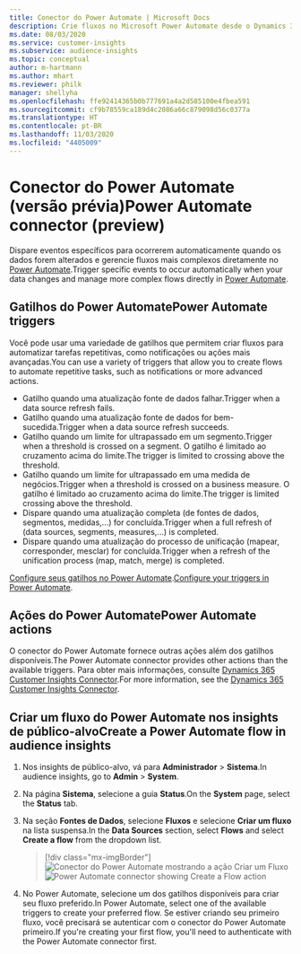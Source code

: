 ```yaml
---
title: Conector do Power Automate | Microsoft Docs
description: Crie fluxos no Microsoft Power Automate desde o Dynamics 365 Customer Insights.
ms.date: 08/03/2020
ms.service: customer-insights
ms.subservice: audience-insights
ms.topic: conceptual
author: m-hartmann
ms.author: mhart
ms.reviewer: philk
manager: shellyha
ms.openlocfilehash: ffe92414365b0b777691a4a2d585100e4fbea591
ms.sourcegitcommit: cf9b78559ca189d4c2086a66c879098d56c0377a
ms.translationtype: HT
ms.contentlocale: pt-BR
ms.lasthandoff: 11/03/2020
ms.locfileid: "4405009"
---
```

# <a name="power-automate-connector-preview"></a><span data-ttu-id="761a3-103">Conector do Power Automate (versão prévia)</span><span class="sxs-lookup"><span data-stu-id="761a3-103">Power Automate connector (preview)</span></span>

<span data-ttu-id="761a3-104">Dispare eventos específicos para ocorrerem automaticamente quando os dados forem alterados e gerencie fluxos mais complexos diretamente no [Power Automate](https://flow.microsoft.com/).</span><span class="sxs-lookup"><span data-stu-id="761a3-104">Trigger specific events to occur automatically when your data changes and manage more complex flows directly in [Power Automate](https://flow.microsoft.com/).</span></span>

## <a name="power-automate-triggers"></a><span data-ttu-id="761a3-105">Gatilhos do Power Automate</span><span class="sxs-lookup"><span data-stu-id="761a3-105">Power Automate triggers</span></span>

<span data-ttu-id="761a3-106">Você pode usar uma variedade de gatilhos que permitem criar fluxos para automatizar tarefas repetitivas, como notificações ou ações mais avançadas.</span><span class="sxs-lookup"><span data-stu-id="761a3-106">You can use a variety of triggers that allow you to create flows to automate repetitive tasks, such as notifications or more advanced actions.</span></span> 

- <span data-ttu-id="761a3-107">Gatilho quando uma atualização fonte de dados falhar.</span><span class="sxs-lookup"><span data-stu-id="761a3-107">Trigger when a data source refresh fails.</span></span> 
- <span data-ttu-id="761a3-108">Gatilho quando uma atualização fonte de dados for bem-sucedida.</span><span class="sxs-lookup"><span data-stu-id="761a3-108">Trigger when a data source refresh succeeds.</span></span>
- <span data-ttu-id="761a3-109">Gatilho quando um limite for ultrapassado em um segmento.</span><span class="sxs-lookup"><span data-stu-id="761a3-109">Trigger when a threshold is crossed on a segment.</span></span> <span data-ttu-id="761a3-110">O gatilho é limitado ao cruzamento acima do limite.</span><span class="sxs-lookup"><span data-stu-id="761a3-110">The trigger is limited to crossing above the threshold.</span></span>
- <span data-ttu-id="761a3-111">Gatilho quando um limite for ultrapassado em uma medida de negócios.</span><span class="sxs-lookup"><span data-stu-id="761a3-111">Trigger when a threshold is crossed on a business measure.</span></span> <span data-ttu-id="761a3-112">O gatilho é limitado ao cruzamento acima do limite.</span><span class="sxs-lookup"><span data-stu-id="761a3-112">The trigger is limited crossing above the threshold.</span></span>
- <span data-ttu-id="761a3-113">Dispare quando uma atualização completa (de fontes de dados, segmentos, medidas,...) for concluída.</span><span class="sxs-lookup"><span data-stu-id="761a3-113">Trigger when a full refresh of (data sources, segments, measures,...) is completed.</span></span>
- <span data-ttu-id="761a3-114">Dispare quando uma atualização do processo de unificação (mapear, corresponder, mesclar) for concluída.</span><span class="sxs-lookup"><span data-stu-id="761a3-114">Trigger when a refresh of the unification process (map, match, merge) is completed.</span></span>

<span data-ttu-id="761a3-115">[Configure seus gatilhos no Power Automate](https://flow.microsoft.com/connectors/shared_customerinsights/dynamics-365-customer-insights-connector/).</span><span class="sxs-lookup"><span data-stu-id="761a3-115">[Configure your triggers in Power Automate](https://flow.microsoft.com/connectors/shared_customerinsights/dynamics-365-customer-insights-connector/).</span></span>

## <a name="power-automate-actions"></a><span data-ttu-id="761a3-116">Ações do Power Automate</span><span class="sxs-lookup"><span data-stu-id="761a3-116">Power Automate actions</span></span>
<span data-ttu-id="761a3-117">O conector do Power Automate fornece outras ações além dos gatilhos disponíveis.</span><span class="sxs-lookup"><span data-stu-id="761a3-117">The Power Automate connector provides other actions than the available triggers.</span></span> <span data-ttu-id="761a3-118">Para obter mais informações, consulte [Dynamics 365 Customer Insights Connector](https://docs.microsoft.com/connectors/customerinsights/).</span><span class="sxs-lookup"><span data-stu-id="761a3-118">For more information, see the [Dynamics 365 Customer Insights Connector](https://docs.microsoft.com/connectors/customerinsights/).</span></span>

## <a name="create-a-power-automate-flow-in-audience-insights"></a><span data-ttu-id="761a3-119">Criar um fluxo do Power Automate nos insights de público-alvo</span><span class="sxs-lookup"><span data-stu-id="761a3-119">Create a Power Automate flow in audience insights</span></span>

1. <span data-ttu-id="761a3-120">Nos insights de público-alvo, vá para **Administrador** > **Sistema**.</span><span class="sxs-lookup"><span data-stu-id="761a3-120">In audience insights, go to **Admin** > **System**.</span></span>

1. <span data-ttu-id="761a3-121">Na página **Sistema**, selecione a guia **Status**.</span><span class="sxs-lookup"><span data-stu-id="761a3-121">On the **System** page, select the **Status** tab.</span></span>

1. <span data-ttu-id="761a3-122">Na seção **Fontes de Dados**, selecione **Fluxos** e selecione **Criar um fluxo** na lista suspensa.</span><span class="sxs-lookup"><span data-stu-id="761a3-122">In the **Data Sources** section, select **Flows** and select **Create a flow** from the dropdown list.</span></span>
   > [!div class="mx-imgBorder"]
   > <span data-ttu-id="761a3-123">![Conector do Power Automate mostrando a ação Criar um Fluxo](media/power-automate-connector-create-flow.png "Conector do Power Automate mostrando a ação Criar um Fluxo")</span><span class="sxs-lookup"><span data-stu-id="761a3-123">![Power Automate connector showing Create a Flow action](media/power-automate-connector-create-flow.png "Power Automate connector showing Create a Flow action")</span></span>

1. <span data-ttu-id="761a3-124">No Power Automate, selecione um dos gatilhos disponíveis para criar seu fluxo preferido.</span><span class="sxs-lookup"><span data-stu-id="761a3-124">In Power Automate, select one of the available triggers to create your preferred flow.</span></span> <span data-ttu-id="761a3-125">Se estiver criando seu primeiro fluxo, você precisará se autenticar com o conector do Power Automate primeiro.</span><span class="sxs-lookup"><span data-stu-id="761a3-125">If you're creating your first flow, you'll need to authenticate with the Power Automate connector first.</span></span>

